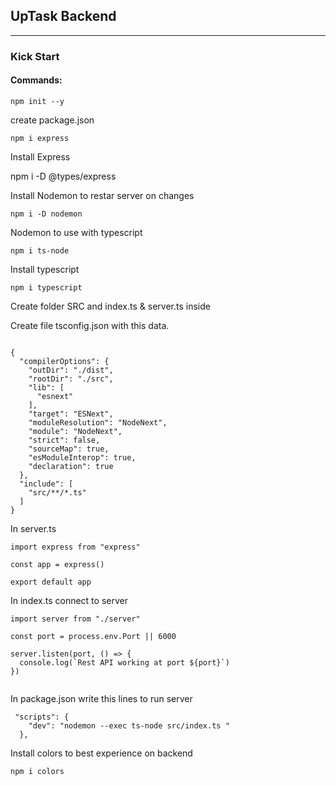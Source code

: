 ## UpTask Backend

---

### Kick Start

#### Commands:

`npm init --y `

create package.json

`npm i express`

Install Express

npm i -D @types/express

Install Nodemon to restar server on changes

`npm i -D nodemon`

Nodemon to use with typescript

`npm i ts-node`

Install typescript

`npm i typescript`

Create folder SRC and index.ts & server.ts inside

Create file tsconfig.json with this data.

```

{
  "compilerOptions": {
    "outDir": "./dist",
    "rootDir": "./src",
    "lib": [
      "esnext"
    ],
    "target": "ESNext",
    "moduleResolution": "NodeNext",
    "module": "NodeNext",
    "strict": false,
    "sourceMap": true,
    "esModuleInterop": true,
    "declaration": true
  },
  "include": [
    "src/**/*.ts"
  ]
}

```

In server.ts

```
import express from "express"

const app = express()

export default app

```

In index.ts connect to server

```
import server from "./server"

const port = process.env.Port || 6000

server.listen(port, () => {
  console.log(`Rest API working at port ${port}`)
})


```

In package.json write this lines to run server

```
 "scripts": {
    "dev": "nodemon --exec ts-node src/index.ts "
  },

```

Install colors to best experience on backend

`npm i colors`
